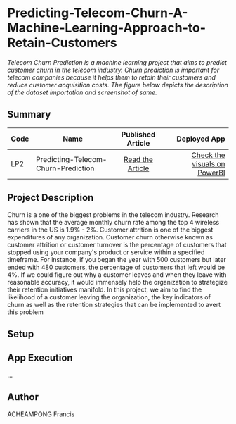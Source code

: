 # Predicting-Telecom-Churn-A-Machine-Learning-Approach-to-Retain-Customers

*Telecom Churn Prediction is a machine learning project that aims to predict customer churn in the telecom industry. Churn prediction is important for telecom companies because it helps them to retain their customers and reduce customer acquisition costs. The figure below depicts the description of the dataset importation and screenshot of same.*

## Summary
| Code      | Name        | Published Article |  Deployed App |
|-----------|-------------|:-------------:|------:|
| LP2 | Predicting-Telecom-Churn-Prediction |  [Read the Article](https://medium.com/@acheampongfrancis95/predicting-telecom-churn-a-machine-learning-approach-to-retain-customers-5b43e60b11e6) | [Check the visuals on PowerBI](https://app.powerbi.com/groups/me/reports/3114c4fa-c8d8-46d8-98d3-102b0cadf47b/ReportSection) |

## Project Description
Churn is a one of the biggest problems in the telecom industry. Research has shown that the average monthly churn rate among the top 4 wireless carriers in the US is 1.9% - 2%.
Customer attrition is one of the biggest expenditures of any organization. Customer churn otherwise known as customer attrition or customer turnover is the percentage of customers that stopped using your company's product or service within a specified timeframe. For instance, if you began the year with 500 customers but later ended with 480 customers, the percentage of customers that left would be 4%. If we could figure out why a customer leaves and when they leave with reasonable accuracy, it would immensely help the organization to strategize their retention initiatives manifold.
In this project, we aim to find the likelihood of a customer leaving the organization, the key indicators of churn as well as the retention strategies that can be implemented to avert this problem


## Setup

## App Execution
...

## Author
ACHEAMPONG Francis
